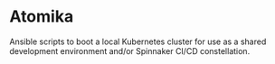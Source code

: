 # Atomika

Ansible scripts to boot a local Kubernetes cluster for use as a shared development environment and/or Spinnaker CI/CD constellation.


